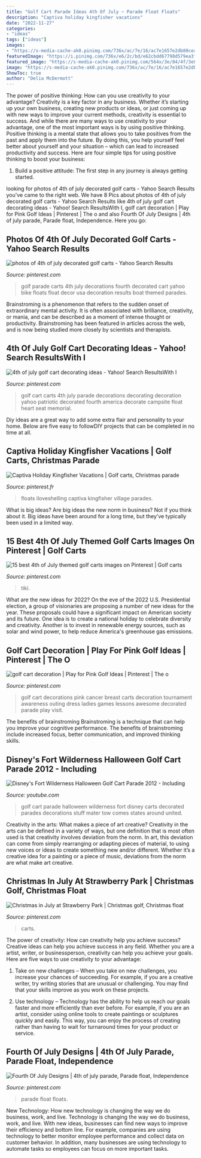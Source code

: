 ```yaml
---
title: "Golf Cart Parade Ideas 4th Of July ~ Parade Float Floats"
description: "Captiva holiday kingfisher vacations"
date: "2022-11-27"
categories:
- "ideas"
tags: ["ideas"]
images:
- "https://s-media-cache-ak0.pinimg.com/736x/ac/7e/16/ac7e1657e2db80cea35203b61340e92d.jpg"
featuredImage: "https://i.pinimg.com/736x/e6/2c/bd/e62cbdd67798d579ea3f03a70b5ae065.jpg"
featured_image: "https://s-media-cache-ak0.pinimg.com/564x/3e/84/4f/3e844f19333da28a1d6ab7aa61cc756a.jpg"
image: "https://s-media-cache-ak0.pinimg.com/736x/ac/7e/16/ac7e1657e2db80cea35203b61340e92d.jpg"
ShowToc: true
author: "Delia McDermott"
---
```



The power of positive thinking: How can you use creativity to your advantage?
Creativity is a key factor in any business. Whether it’s starting up your own business, creating new products or ideas, or just coming up with new ways to improve your current methods, creativity is essential to success. And while there are many ways to use creativity to your advantage, one of the most important ways is by using positive thinking.
Positive thinking is a mental state that allows you to take positives from the past and apply them into the future. By doing this, you help yourself feel better about yourself and your situation – which can lead to increased productivity and success. Here are four simple tips for using positive thinking to boost your business: 

1) Build a positive attitude: The first step in any journey is always getting started.

	

		
looking for photos of 4th of july decorated golf carts - Yahoo Search Results you've came to the right web. We have 8 Pics about photos of 4th of july decorated golf carts - Yahoo Search Results like 4th of july golf cart decorating ideas - Yahoo! Search ResultsWith I, golf cart decoration | Play for Pink Golf Ideas | Pinterest | The o and also Fourth Of July Designs | 4th of july parade, Parade float, Independence. Here you go:
		
    
## Photos Of 4th Of July Decorated Golf Carts - Yahoo Search Results

<img loading=lazy src="https://i.pinimg.com/736x/c7/30/45/c73045a43981a3a0d0d261f93edc081d--golf-carts-yahoo-search.jpg" onerror="this.onerror=null;this.src='https://tse2.mm.bing.net/th?id=OIP.1SdHYUNYl7qJVoxzI0LNuAHaFj&amp;pid=15.1';" alt="photos of 4th of july decorated golf carts - Yahoo Search Results">

_Source: pinterest.com_

>golf parade carts 4th july decorations fourth decorated cart yahoo bike floats float decor usa decoration results boat themed parades. 

	

Brainstroming is a phenomenon that refers to the sudden onset of extraordinary mental activity. It is often associated with brilliance, creativity, or mania, and can be described as a moment of intense thought or productivity. Brainstroming has been featured in articles across the web, and is now being studied more closely by scientists and therapists.

    
## 4th Of July Golf Cart Decorating Ideas - Yahoo! Search ResultsWith I

<img loading=lazy src="https://s-media-cache-ak0.pinimg.com/564x/3e/84/4f/3e844f19333da28a1d6ab7aa61cc756a.jpg" onerror="this.onerror=null;this.src='https://tse2.mm.bing.net/th?id=OIP.Zy15nDtD9kU0W-NlZ9AqiQHaJ3&amp;pid=15.1';" alt="4th of july golf cart decorating ideas - Yahoo! Search ResultsWith I">

_Source: pinterest.com_

>golf cart carts 4th july parade decorations decorating decoration yahoo patriotic decorated fourth america decorate campsite float heart seat memorial. 

	

Diy ideas are a great way to add some extra flair and personality to your home. Below are five easy to followDIY projects that can be completed in no time at all.

    
## Captiva Holiday Kingfisher Vacations | Golf Carts, Christmas Parade

<img loading=lazy src="https://i.pinimg.com/736x/e6/2c/bd/e62cbdd67798d579ea3f03a70b5ae065.jpg" onerror="this.onerror=null;this.src='https://tse2.mm.bing.net/th?id=OIP.cZNftnQswiRW6bWpJUj38AHaJ4&amp;pid=15.1';" alt="Captiva Holiday Kingfisher Vacations | Golf carts, Christmas parade">

_Source: pinterest.fr_

>floats iloveshelling captiva kingfisher village parades. 

	

What is big ideas?
Are big ideas the new norm in business? Not if you think about it. Big ideas have been around for a long time, but they’ve typically been used in a limited way.

    
## 15 Best 4th Of July Themed Golf Carts Images On Pinterest | Golf Carts

<img loading=lazy src="https://i.pinimg.com/originals/6d/8f/45/6d8f45d8bcdf161fa9073b33d4f1d06d.jpg" onerror="this.onerror=null;this.src='https://tse1.mm.bing.net/th?id=OIP.jB-Jy1wsL7AO_Xoltcd3jgHaJ3&amp;pid=15.1';" alt="15 best 4th of July themed golf carts images on Pinterest | Golf carts">

_Source: pinterest.com_

>tiki. 

	

What are the new ideas for 2022?
On the eve of the 2022 U.S. Presidential election, a group of visionaries are proposing a number of new ideas for the year. These proposals could have a significant impact on American society and its future. One idea is to create a national holiday to celebrate diversity and creativity. Another is to invest in renewable energy sources, such as solar and wind power, to help reduce America's greenhouse gas emissions.

    
## Golf Cart Decoration | Play For Pink Golf Ideas | Pinterest | The O

<img loading=lazy src="https://s-media-cache-ak0.pinimg.com/736x/ac/7e/16/ac7e1657e2db80cea35203b61340e92d.jpg" onerror="this.onerror=null;this.src='https://tse1.mm.bing.net/th?id=OIP._64o4SmqzlO76dOt-DctVgHaFj&amp;pid=15.1';" alt="golf cart decoration | Play for Pink Golf Ideas | Pinterest | The o">

_Source: pinterest.com_

>golf cart decorations pink cancer breast carts decoration tournament awareness outing dress ladies games lessons awesome decorated parade play visit. 

	

The benefits of brainstroming
Brainstroming is a technique that can help you improve your cognitive performance. The benefits of brainstroming include increased focus, better communication, and improved thinking skills.

    
## Disney&#039;s Fort Wilderness Halloween Golf Cart Parade 2012 - Including

<img loading=lazy src="http://i.ytimg.com/vi/l9SkOLJPiPs/maxresdefault.jpg" onerror="this.onerror=null;this.src='https://tse3.mm.bing.net/th?id=OIP.4qiw4f73MXiAuEVebCYrTwHaEK&amp;pid=15.1';" alt="Disney&#039;s Fort Wilderness Halloween Golf Cart Parade 2012 - Including">

_Source: youtube.com_

>golf cart parade halloween wilderness fort disney carts decorated parades decorations stuff mater tow comes states around united. 

	

Creativity in the arts: What makes a piece of art creative?
Creativity in the arts can be defined in a variety of ways, but one definition that is most often used is that creativity involves deviation from the norm. In art, this deviation can come from simply rearranging or adapting pieces of material, to using new voices or ideas to create something new and/or different. Whether it’s a creative idea for a painting or a piece of music, deviations from the norm are what make art creative.

    
## Christmas In July At Strawberry Park | Christmas Golf, Christmas Float

<img loading=lazy src="https://i.pinimg.com/736x/53/4e/0a/534e0a0832b9a52aa789dd6d7c7b1456.jpg" onerror="this.onerror=null;this.src='https://tse1.mm.bing.net/th?id=OIP.lE5bAj0AarQSNq2ketnh_AHaJ3&amp;pid=15.1';" alt="Christmas in July at Strawberry Park | Christmas golf, Christmas float">

_Source: pinterest.com_

>carts. 

	

The power of creativity: How can creativity help you achieve success?
Creative ideas can help you achieve success in any field. Whether you are a artist, writer, or businessperson, creativity can help you achieve your goals. Here are five ways to use creativity to your advantage: 
1. Take on new challenges – When you take on new challenges, you increase your chances of succeeding. For example, if you are a creative writer, try writing stories that are unusual or challenging. You may find that your skills improve as you work on these projects. 

2. Use technology – Technology has the ability to help us reach our goals faster and more efficiently than ever before. For example, if you are an artist, consider using online tools to create paintings or sculptures quickly and easily. This way, you can enjoy the process of creating rather than having to wait for turnaround times for your product or service. 


    
## Fourth Of July Designs | 4th Of July Parade, Parade Float, Independence

<img loading=lazy src="https://i.pinimg.com/originals/9b/be/1b/9bbe1bab0c3aeefedaec84b1a50af1cc.jpg" onerror="this.onerror=null;this.src='https://tse1.mm.bing.net/th?id=OIP.OThMrn69-pKJmd1CGO586QHaE8&amp;pid=15.1';" alt="Fourth Of July Designs | 4th of july parade, Parade float, Independence">

_Source: pinterest.com_

>parade float floats. 

	

New Technology: How new technology is changing the way we do business, work, and live.
Technology is changing the way we do business, work, and live. With new ideas, businesses can find new ways to improve their efficiency and bottom line. For example, companies are using technology to better monitor employee performance and collect data on customer behavior. In addition, many businesses are using technology to automate tasks so employees can focus on more important tasks.

